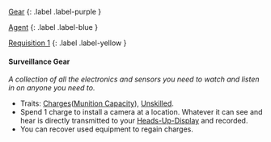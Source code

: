 
[Gear](Game/Gear-List)
{: .label .label-purple }

[Agent](Game/Agent)
{: .label .label-blue }

[Requisition 1](Game/Deployment#Requisition)
{: .label .label-yellow }
#### Surveillance Gear
*A collection of all the electronics and sensors you need to watch and listen in on anyone you need to.*
* Traits: [Charges](Game/Core/Gear#Charges)([Munition Capacity](Game/Additional-Attributes#Munition%20Capacity)), [Unskilled](Game/Core/Gear#Unskilled).
* Spend 1 charge to install a camera at a location. Whatever it can see and hear is directly transmitted to your [Heads-Up-Display](Game/Blocks/Heads-Up-Display) and recorded.
* You can recover used equipment to regain charges.

